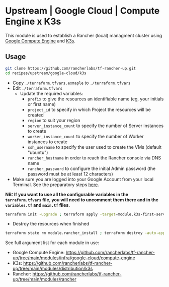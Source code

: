 # Upstream | Google Cloud | Compute Engine x K3s

This module is used to establish a Rancher (local) managment cluster using [Google Compute Engine](https://cloud.google.com/compute?hl=en) and [K3s](https://docs.k3s.io/).

## Usage

```bash
git clone https://github.com/rancherlabs/tf-rancher-up.git
cd recipes/upstream/google-cloud/k3s
```

- Copy `./terraform.tfvars.exmaple` to `./terraform.tfvars`
- Edit `./terraform.tfvars`
  - Update the required variables:
    -  `prefix` to give the resources an identifiable name (eg, your initials or first name)
    -  `project_id` to specify in which Project the resources will be created
    -  `region` to suit your region
    -  `server_instance_count` to specify the number of Server instances to create
    -  `worker_instance_count` to specify the number of Worker instances to create
    -  `ssh_username` to specify the user used to create the VMs (default "ubuntu")
    -  `rancher_hostname` in order to reach the Rancher console via DNS name
    -  `rancher_password` to configure the initial Admin password (the password must be at least 12 characters)
- Make sure you are logged into your Google Account from your local Terminal. See the preparatory steps [here](../../../../modules/infra/google-cloud/README.md).

**NB: If you want to use all the configurable variables in the `terraform.tfvars` file, you will need to uncomment them there and in the `variables.tf` and `main.tf` files.**

```bash
terraform init -upgrade ; terraform apply -target=module.k3s-first-server.tls_private_key.ssh_private_key -target=module.k3s-first-server.local_file.private_key_pem -target=module.k3s-first-server.local_file.public_key_pem -auto-approve ; terraform apply -auto-approve ; terraform apply -target=module.rancher_install -auto-approve
```

- Destroy the resources when finished
```bash
terraform state rm module.rancher_install ; terraform destroy -auto-approve
```

See full argument list for each module in use:
  - Google Compute Engine: https://github.com/rancherlabs/tf-rancher-up/tree/main/modules/infra/google-cloud/compute-engine
  - K3s: https://github.com/rancherlabs/tf-rancher-up/tree/main/modules/distribution/k3s
  - Rancher: https://github.com/rancherlabs/tf-rancher-up/tree/main/modules/rancher
